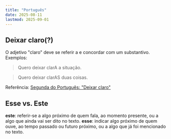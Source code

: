 ```yaml
---
title: "Português"
date: 2025-08-11
lastmod: 2025-09-01
---
```


## Deixar claro(?)
O adjetivo "claro" deve se referir a e concordar com um substantivo. Exemplos:

> Quero deixar clarA a situação.

> Quero deixar clarAS duas coisas.

Referência: [Segunda do Português: "Deixar claro"](https://portais.ufma.br/PortalUfma/paginas/noticias/noticia.jsf?id=57764)

## Esse vs. Este
**este**: referir-se a algo próximo de quem fala, ao momento presente, ou a algo que ainda vai ser dito no texto.
**esse**: indicar algo próximo de quem ouve, ao tempo passado ou futuro próximo, ou a algo que já foi mencionado no texto.
